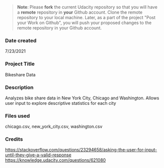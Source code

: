 >**Note**: Please **fork** the current Udacity repository so that you will have a **remote** repository in **your** Github account. Clone the remote repository to your local machine. Later, as a part of the project "Post your Work on Github", you will push your proposed changes to the remote repository in your Github account.

### Date created
7/23/2021

### Project Title
Bikeshare Data

### Description
Analyzes bike share data in New York City, Chicago and Washington. Allows user input to explore descriptive statistics for each city

### Files used
chicago.csv, new_york_city.csv, washington.csv

### Credits
https://stackoverflow.com/questions/23294658/asking-the-user-for-input-until-they-give-a-valid-response
https://knowledge.udacity.com/questions/621080
